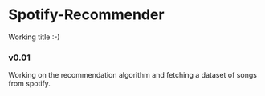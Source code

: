 # Spotify-Recommender
Working title :-)
### v0.01
Working on the recommendation algorithm and fetching a dataset of songs from spotify.
